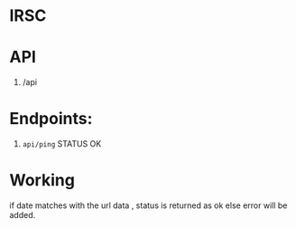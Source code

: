 # IRSC

# API 
1. /api

# Endpoints:

1. ``api/ping`` STATUS OK

# Working 

if date matches with the url data , status is returned as ok else error will be added. 
